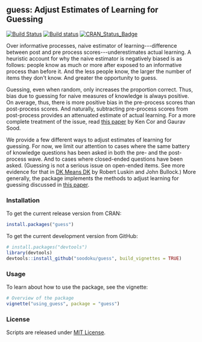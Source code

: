 ## guess: Adjust Estimates of Learning for Guessing

[![Build Status](https://travis-ci.org/soodoku/guess.svg?branch=master)](https://travis-ci.org/soodoku/guess)
[![Build status](https://ci.appveyor.com/api/projects/status/lxihn9905m74brcl?svg=true)](https://ci.appveyor.com/project/soodoku/guess)
[![CRAN_Status_Badge](http://www.r-pkg.org/badges/version/guess)](http://cran.r-project.org/web/packages/guess)

Over informative processes, naive estimator of learning---difference between post and pre process scores---underestimates actual learning. A heuristic account for why the naive estimator is negatively biased is as follows: people know as much or more after exposed to an informative process than before it. And the less people know, the larger the number of items they don't know. And greater the opportunity to guess. 

Guessing, even when random, only increases the proportion correct. Thus, bias due to guessing for naive measures of knowledge is always positive. On average, thus, there is more positive bias in the pre-process scores than post-process scores. And naturally, subtracting pre-process scores from post-process provides an attenuated estimate of actual learning. For a more complete treatment of the issue, read [this paper](http://gsood.com/research/papers/guess.pdf) by Ken Cor and Gaurav Sood.

We provide a few different ways to adjust estimates of learning for guessing. For now, we limit our attention to cases where the same battery of knowledge questions has been asked in both the pre- and the post-process wave. And to cases where closed-ended questions have been asked. (Guessing is not a serious issue on open-ended items. See more evidence for that in [DK Means DK](http://bullock.research.yale.edu/papers/DKs/DK.pdf) by Robert Luskin and John Bullock.)  More generally, the package implements the methods to adjust learning for guessing discussed in [this paper](http://gsood.com/research/papers/guess.pdf).

### Installation

To get the current release version from CRAN: 
```r
install.packages("guess")
```

To get the current development version from GitHub:

```r
# install.packages("devtools")
library(devtools)
devtools::install_github("soodoku/guess", build_vignettes = TRUE)
```

### Usage

To learn about how to use the package, see the vignette:
```r
# Overview of the package
vignette("using_guess", package = "guess")
```

### License
Scripts are released under [MIT License](https://opensource.org/licenses/MIT).